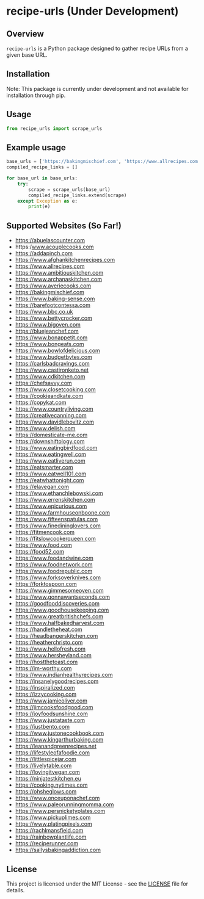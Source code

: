 # recipe-urls (Under Development)

## Overview

`recipe-urls` is a Python package designed to gather recipe URLs from a given base URL.

## Installation

Note: This package is currently under development and not available for installation through pip.

<!-- https://```bash
pip install recipe-urls
``` -->

## Usage

```python
from recipe_urls import scrape_urls
```

## Example usage

```python
base_urls = ['https://bakingmischief.com', 'https://www.allrecipes.com']
compiled_recipe_links = []

for base_url in base_urls:
    try:
        scrape = scrape_urls(base_url)
        compiled_recipe_links.extend(scrape)
    except Exception as e:
        print(e)
```

## Supported Websites (So Far!)

- https://abuelascounter.com
- https:/www.acouplecooks.com
- https://addapinch.com
- https://www.afghankitchenrecipes.com
- https://www.allrecipes.com
- https://www.ambitiouskitchen.com
- https://www.archanaskitchen.com
- https://www.averiecooks.com
- https://bakingmischief.com
- https://www.baking-sense.com
- https://barefootcontessa.com
- https://www.bbc.co.uk
- https://www.bettycrocker.com
- https://www.bigoven.com
- https://bluejeanchef.com
- https://www.bonappetit.com
- https://www.bongeats.com
- https://www.bowlofdelicious.com
- https://www.budgetbytes.com
- https://carlsbadcravings.com
- https://www.castironketo.net
- https://www.cdkitchen.com
- https://chefsavvy.com
- https://www.closetcooking.com
- https://cookieandkate.com
- https://copykat.com 
- https://www.countryliving.com
- https://creativecanning.com
- https://www.davidlebovitz.com
- https://www.delish.com
- https://domesticate-me.com
- https://downshiftology.com
- https://www.eatingbirdfood.com
- https://www.eatingwell.com
- https://www.eatliverun.com
- https://eatsmarter.com
- https://www.eatwell101.com
- https://eatwhattonight.com
- https://elavegan.com
- https://www.ethanchlebowski.com
- https://www.errenskitchen.com
- https://www.epicurious.com
- https://www.farmhouseonboone.com
- https://www.fifteenspatulas.com
- https://www.finedininglovers.com
- https://fitmencook.com
- https://fitslowcookerqueen.com
- https://www.food.com
- https://food52.com
- https://www.foodandwine.com
- https://www.foodnetwork.com
- https://www.foodrepublic.com
- https://www.forksoverknives.com
- https://forktospoon.com
- https://www.gimmesomeoven.com
- https://www.gonnawantseconds.com
- https://goodfooddiscoveries.com
- https://www.goodhousekeeping.com
- https://www.greatbritishchefs.com
- https://www.halfbakedharvest.com
- https://handletheheat.com
- https://headbangerskitchen.com
- https://heatherchristo.com
- https://www.hellofresh.com
- https://www.hersheyland.com
- https://hostthetoast.com
- https://im-worthy.com
- https://www.indianhealthyrecipes.com
- https://insanelygoodrecipes.com
- https://inspiralized.com
- https://izzycooking.com
- https://www.jamieoliver.com
- https://jimcooksfoodgood.com
- https://joyfoodsunshine.com
- https://www.justataste.com
- https://justbento.com
- https://www.justonecookbook.com
- https://www.kingarthurbaking.com
- https://leanandgreenrecipes.net
- https://lifestyleofafoodie.com
- https://littlespicejar.com
- https://livelytable.com
- https://lovingitvegan.com
- https://ninjatestkitchen.eu
- https://cooking.nytimes.com
- https://ohsheglows.com
- https://www.onceuponachef.com
- https://www.paleorunningmomma.com
- https://www.persnicketyplates.com
- https://www.pickuplimes.com
- https://www.platingpixels.com
- https://rachlmansfield.com
- https://rainbowplantlife.com
- https://reciperunner.com
- https://sallysbakingaddiction.com



## License

This project is licensed under the MIT License - see the [LICENSE](LICENSE) file for details.